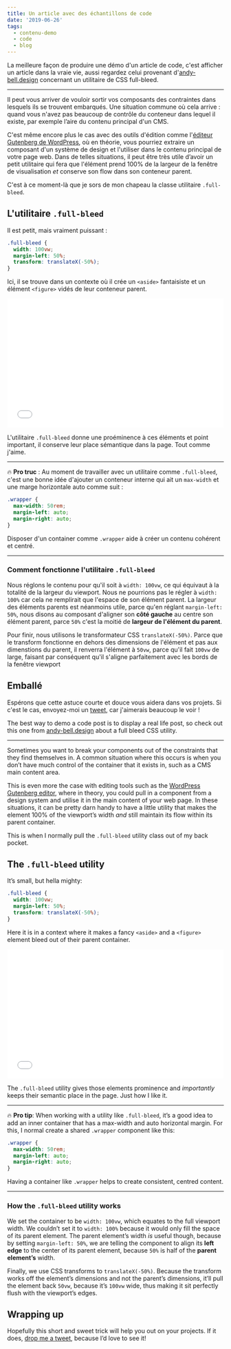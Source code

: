```yaml
---
title: Un article avec des échantillons de code
date: '2019-06-26'
tags:
  - contenu-demo
  - code
  - blog
---
```

La meilleure façon de produire une démo d'un article de code, c'est afficher un article dans la vraie vie, aussi regardez celui provenant d'[andy-bell.design](https://andy-bell.design/wrote/creating-a-full-bleed-css-utility/) concernant un utilitaire de CSS full-bleed.

- - -

Il peut vous arriver de vouloir sortir vos composants des contraintes dans lesquels ils se trouvent embarqués. Une situation commune où cela arrive : quand vous n'avez pas beaucoup de contrôle du conteneur dans lequel il existe, par exemple l’aire du contenu principal d'un CMS.

C'est même encore plus le cas avec des outils d'édition comme l'[éditeur Gutenberg de WordPress](https://wordpress.org/gutenberg/), où en théorie, vous pourriez extraire un composant d'un système de design et l'utiliser dans le contenu principal de votre page web. Dans de telles situations, il peut être très utile d’avoir un petit utilitaire qui fera que l'élément prend 100% de la largeur de la fenêtre de visualisation _et_ conserve son flow dans son conteneur parent.

C'est à ce moment-là que je sors de mon chapeau la classe utilitaire `.full-bleed`.

## L'utilitaire `.full-bleed`

Il est petit, mais vraiment puissant : 

```css
.full-bleed {
  width: 100vw;
  margin-left: 50%;
  transform: translateX(-50%);
}
```

Ici, il se trouve dans un contexte où il crée un `<aside>` fantaisiste et un élément `<figure>` vidés de leur conteneur parent.

<iframe height="300" style="width: 100%;" scrolling="no" title="Piccalilli CSS Utility — Issue  #2 — Full bleed utility" src="//codepen.io/andybelldesign/embed/Nmxrwv/?height=300&theme-id=dark&default-tab=css,result" frameborder="no" allowtransparency="true" allowfullscreen="true">
  Voir le Pen <a href='https://codepen.io/andybelldesign/pen/Nmxrwv/'>Piccalilli CSS Utility — Issue  #2 — Full bleed utility</a> d'Andy Bell
  (<a href='https://codepen.io/andybelldesign'>@andybelldesign</a>) sur <a href='https://codepen.io'>CodePen</a>.
</iframe>

L'utilitaire `.full-bleed` donne une proéminence à ces éléments et point important, il conserve leur place sémantique dans la page. Tout comme j'aime.

- - -

🔥 **Pro truc** : Au moment de travailler avec un utilitaire comme `.full-bleed`, c'est une bonne idée d'ajouter un conteneur interne qui ait un `max-width` et une marge horizontale auto comme suit : 

```css
.wrapper {
  max-width: 50rem;
  margin-left: auto;
  margin-right: auto;
}
```

Disposer d'un container comme `.wrapper` aide à créer un contenu cohérent et centré.

- - -

### Comment fonctionne l'utilitaire `.full-bleed`

Nous réglons le contenu pour qu'il soit à `width: 100vw`, ce qui équivaut à la totalité de la largeur du viewport. Nous ne pourrions pas le régler à `width: 100%` car cela ne remplirait que l'espace de son élément parent. La largeur des éléments parents est néanmoins utile, parce qu'en réglant `margin-left: 50%`, nous disons au composant d'aligner son **côté gauche** au centre son élément parent, parce `50%` c'est la moitié de **largeur de l'élément du parent**.

Pour finir, nous utilisons le transformateur CSS   `translateX(-50%)`. Parce que le transform fonctionne en dehors des dimensions de l'élément et pas aux dimenstions du parent, il renverra l'élément à `50vw`, parce qu'il fait `100vw` de large, faisant par conséquent qu'il s'aligne parfaitement avec les bords de la fenêtre viewport

## Emballé

Espérons que cette astuce courte et douce vous aidera dans vos projets. Si c'est le cas, envoyez-moi un [tweet](https://twitter.com/andybelldesign), car j'aimerais beaucoup le voir !

The best way to demo a code post is to display a real life post, so check out this one from [andy-bell.design](https://andy-bell.design/wrote/creating-a-full-bleed-css-utility/) about a full bleed CSS utility.

- - -

Sometimes you want to break your components out of the constraints that they find themselves in. A common situation where this occurs is when you don’t have much control of the container that it exists in, such as a CMS main content area.

This is even more the case with editing tools such as the [WordPress Gutenberg editor](https://wordpress.org/gutenberg/), where in theory, you could pull in a component from a design system and utilise it in the main content of your web page. In these situations, it can be pretty darn handy to have a little utility that makes the element 100% of the viewport’s width _and_ still maintain its flow within its parent container.

This is when I normally pull the `.full-bleed` utility class out of my back pocket.

## The `.full-bleed` utility

It’s small, but hella mighty:

```css
.full-bleed {
  width: 100vw;
  margin-left: 50%;
  transform: translateX(-50%);
}
```

Here it is in a context where it makes a fancy `<aside>` and a `<figure>` element bleed out of their parent container.

<iframe height="300" style="width: 100%;" scrolling="no" title="Piccalilli CSS Utility — Issue  #2 — Full bleed utility" src="//codepen.io/andybelldesign/embed/Nmxrwv/?height=300&theme-id=dark&default-tab=css,result" frameborder="no" allowtransparency="true" allowfullscreen="true">
  See the Pen <a href='https://codepen.io/andybelldesign/pen/Nmxrwv/'>Piccalilli CSS Utility — Issue  #2 — Full bleed utility</a> by Andy Bell
  (<a href='https://codepen.io/andybelldesign'>@andybelldesign</a>) on <a href='https://codepen.io'>CodePen</a>.
</iframe>

The `.full-bleed` utility gives those elements prominence and _importantly_ keeps their semantic place in the page. Just how I like it.

- - -

🔥 **Pro tip**: When working with a utility like `.full-bleed`, it’s a good idea to add an inner container that has a max-width and auto horizontal margin. For this, I normal create a shared `.wrapper` component like this:

```css
.wrapper {
  max-width: 50rem;
  margin-left: auto;
  margin-right: auto;
}
```

Having a container like `.wrapper` helps to create consistent, centred content.  

- - -

### How the `.full-bleed` utility works

We set the container to be `width: 100vw`, which equates to the full viewport width. We couldn’t set it to `width: 100%` because it would only fill the space of its parent element. The parent element’s width _is_ useful though, because by setting `margin-left: 50%`, we are telling the component to align its **left edge** to the center of its parent element, because `50%` is half of the **parent element’s** width.

Finally, we use CSS transforms to `translateX(-50%)`. Because the transform works off the element’s dimensions and not the parent’s dimensions, it’ll pull the element back `50vw`, because it’s `100vw` wide, thus making it sit perfectly flush with the viewport’s edges.

## Wrapping up

Hopefully this short and sweet trick will help you out on your projects. If it does, [drop me a tweet](https://twitter.com/andybelldesign), because I’d love to see it!
